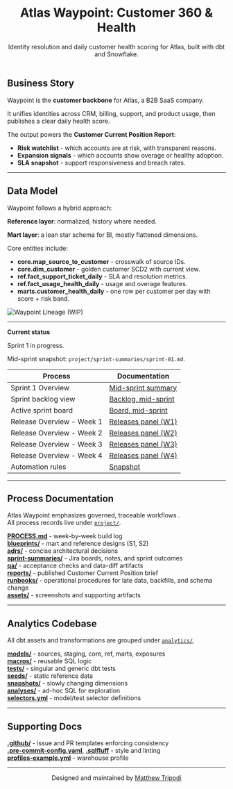 ﻿<h1 align="center">Atlas Waypoint: Customer 360 & Health</h1>

<p align="center">
  Identity resolution and daily customer health scoring for Atlas, built with dbt and Snowflake.
  <br/><br/>
</p>

## Business Story

Waypoint is the **customer backbone** for Atlas, a B2B SaaS company.  

It unifies identities across CRM, billing, support, and product usage, then publishes a clear daily health score.  

The output powers the **Customer Current Position Report**:  
- **Risk watchlist** - which accounts are at risk, with transparent reasons.  
- **Expansion signals** - which accounts show overage or healthy adoption.  
- **SLA snapshot** - support responsiveness and breach rates.  

---

## Data Model

Waypoint follows a hybrid approach:  

**Reference layer**: normalized, history where needed.  

**Mart layer**: a lean star schema for BI, mostly flattened dimensions.  


Core entities include:  

- **core.map_source_to_customer** - crosswalk of source IDs.  
- **core.dim_customer** - golden customer SCD2 with current view.  
- **ref.fact_support_ticket_daily** - SLA and resolution metrics.  
- **ref.fact_usage_health_daily** - usage and overage features.  
- **marts.customer_health_daily** - one row per customer per day with score + risk band.  

![Waypoint Lineage](project/lineage/lineage_v1.png) (WIP)

---

**Current status** 

Sprint 1 in progress.

Mid-sprint snapshot: `project/sprint-summaries/sprint-01.md`.

| Process                   | Documentation                                                             |
|---------------------------|---------------------------------------------------------------------------|
| Sprint 1 Overview         | [Mid-sprint summary](project/sprint-summaries/sprint-01.md)                 |
| Sprint backlog view       | [Backlog, mid-sprint](project/sprint-summaries/sprint-01_mid_backlog.jpg) |
| Active sprint board       | [Board, mid-sprint](project/sprint-summaries/sprint-01_mid_board.jpg) |
| Release Overview - Week 1 | [Releases panel (W1)](project/assets/releases_panel_w1_2025-10-01_v1.jpg) |
| Release Overview - Week 2 | [Releases panel (W2)](project/assets/releases_panel_w2_2025-10-01_v1.jpg) |
| Release Overview - Week 3 | [Releases panel (W3)](project/assets/releases_panel_w3_2025-10-01_v1.jpg) |
| Release Overview - Week 4 | [Releases panel (W4)](project/assets/releases_panel_w4_2025-10-01_v1.jpg) |
| Automation rules          | [Snapshot](project/assets/automation_rules_2025-10-01.jpg)                |

---

## Process Documentation

Atlas Waypoint emphasizes governed, traceable workflows
.  
All process records live under [`project/`](project/).

[**PROCESS.md**](project/PROCESS.md) - week-by-week build log  
[**blueprints/**](project/blueprints/) - mart and reference designs (S1, S2)  
[**adrs/**](project/adrs/) - concise architectural decisions  
[**sprint-summaries/**](project/sprint-summaries/) - Jira boards, notes, and sprint outcomes  
[**qa/**](project/qa/) - acceptance checks and data-diff artifacts  
[**reports/**](project/reports/) - published Customer Current Position brief  
[**runbooks/**](project/runbooks/) - operational procedures for late data, backfills, and schema change  
[**assets/**](project/assets/) - screenshots and supporting artifacts  

---

## Analytics Codebase

All dbt assets and transformations are grouped under [`analytics/`](analytics/).

[**models/**](analytics/models/) - sources, staging, core, ref, marts, exposures  
[**macros/**](analytics/macros/) - reusable SQL logic  
[**tests/**](analytics/tests/) - singular and generic dbt tests  
[**seeds/**](analytics/seeds/) - static reference data  
[**snapshots/**](analytics/snapshots/) - slowly changing dimensions  
[**analyses/**](analytics/analyses/) - ad-hoc SQL for exploration  
[**selectors.yml**](analytics/selectors.yml) - model/test selector definitions  

---

## Supporting Docs

[**.github/**](.github/) - issue and PR templates enforcing consistency  
[**.pre-commit-config.yaml**](.pre-commit-config.yaml), [**.sqlfluff**](.sqlfluff) - style and linting  
[**profiles-example.yml**](profiles-example.yml) - warehouse profile

---

<p align="center">Designed and maintained by <a href="https://github.com/moveeleven-data">Matthew Tripodi</a></p>
